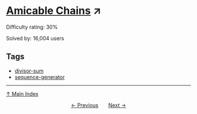 # [Amicable Chains](https://projecteuler.net/problem=95) ↗️

Difficulty rating: 30%

Solved by: 16,004 users
## Tags

- [divisor-sum](../tags/divisor-sum.md)
- [sequence-generator](../tags/sequence-generator.md)



---

[↑ Main Index](../README.md)


<div align=center><a href='94.md'>← Previous</a> &nbsp;&nbsp; &nbsp;&nbsp;  <a href='96.md'>Next →</a></div>

